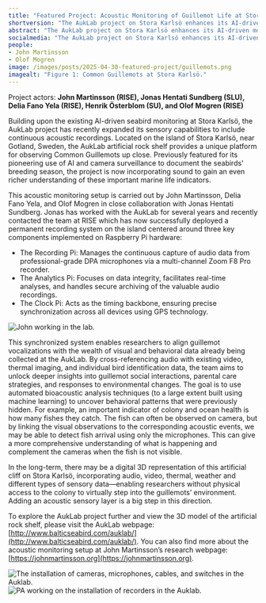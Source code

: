 ```yaml
---
title: "Featured Project: Acoustic Monitoring of Guillemot Life at Stora Karlsö"
shortversion: "The AukLab project on Stora Karlsö enhances its AI-driven monitoring of Common Guillemots by adding continuous acoustic recording to its existing camera surveillance. A new system using synchronized Raspberry Pi units captures and analyzes guillemot vocalizations, integrating this audio data with visual and thermal information. Researchers aim to use machine learning on this combined dataset to gain deeper insights into social interactions, parental care, environmental responses, and potentially even detect fish arrivals acoustically. This addition represents a significant step towards creating a comprehensive digital representation of the guillemot colony for broader research access."
abstract: "The AukLab project on Stora Karlsö enhances its AI-driven monitoring of Common Guillemots by adding continuous acoustic recording to its existing camera surveillance. A new system using synchronized Raspberry Pi units captures and analyzes guillemot vocalizations, integrating this audio data with visual and thermal information. Researchers aim to use machine learning on this combined dataset to gain deeper insights into social interactions, parental care, environmental responses, and potentially even detect fish arrivals acoustically. This addition represents a significant step towards creating a comprehensive digital representation of the guillemot colony for broader research access."
socialmedia: "The AukLab project on Stora Karlsö enhances its AI-driven monitoring of Common Guillemots by adding continuous acoustic recording to its existing camera surveillance. A new system using synchronized Raspberry Pi units captures and analyzes guillemot vocalizations, integrating this audio data with visual and thermal information. Researchers aim to use machine learning on this combined dataset to gain deeper insights into social interactions, parental care, environmental responses, and potentially even detect fish arrivals acoustically. This addition represents a significant step towards creating a comprehensive digital representation of the guillemot colony for broader research access."
people:
- John Martinsson
- Olof Mogren
image: /images/posts/2025-04-30-featured-project/guillemots.png
imagealt: "Figure 1: Common Guillemots at Stora Karlsö."
---
```


Project actors: **John Martinsson (RISE), Jonas Hentati Sundberg (SLU), Delia Fano Yela (RISE), Henrik Österblom (SU), and Olof Mogren (RISE)**

Building upon the existing AI-driven seabird monitoring at Stora Karlsö, the AukLab project has recently expanded its sensory capabilities to include continuous acoustic recordings. Located on the island of Stora Karlsö, near Gotland, Sweden, the AukLab artificial rock shelf provides a unique platform for observing Common Guillemots up close. Previously featured for its pioneering use of AI and camera surveillance to document the seabirds' breeding season, the project is now incorporating sound to gain an even richer understanding of these important marine life indicators.

This acoustic monitoring setup is carried out by John Martinsson, Delia Fano Yela, and Olof Mogren in close collaboration with Jonas Hentati Sundberg. Jonas has worked with the AukLab for several years and recently contacted the team at RISE which has now successfully deployed a permanent recording system on the island centered around three key components implemented on Raspberry Pi hardware:

* The Recording Pi: Manages the continuous capture of audio data from professional-grade DPA microphones via a multi-channel Zoom F8 Pro recorder.
* The Analytics Pi: Focuses on data integrity, facilitates real-time analyses, and handles secure archiving of the valuable audio recordings.
* The Clock Pi: Acts as the timing backbone, ensuring precise synchronization across all devices using GPS technology.

![John working in the lab.](/images/posts/2025-04-30-featured-project/john-working.png)

This synchronized system enables researchers to align guillemot vocalizations with the wealth of visual and behavioral data already being collected at the AukLab. By cross-referencing audio with existing video, thermal imaging, and individual bird identification data, the team aims to unlock deeper insights into guillemot social interactions, parental care strategies, and responses to environmental changes. The goal is to use automated bioacoustic analysis techniques (to a large extent built using machine learning) to uncover behavioral patterns that were previously hidden. For example, an important indicator of colony and ocean health is how many fishes they catch. The fish can often be observed on camera, but by linking the visual observations to the corresponding acoustic events, we may be able to detect fish arrival using only the microphones. This can give a more comprehensive understanding of what is happening and complement the cameras when the fish is not visible.

In the long-term, there may be a digital 3D representation of this artificial cliff on Stora Karlsö, incorporating audio, video, thermal, weather and different types of sensory data—enabling researchers without physical access to the colony to virtually step into the guillemots’ environment. Adding an acoustic sensory layer is a big step in this direction.

To explore the AukLab project further and view the 3D model of the artificial rock shelf, please visit the AukLab webpage: [http://www.balticseabird.com/auklab/](http://www.balticseabird.com/auklab/). You can also find more about the acoustic monitoring setup at John Martinsson’s research webpage: [https://johnmartinsson.org](https://johnmartinsson.org).

![The installation of cameras, microphones, cables, and switches in the Auklab.](/images/posts/2025-04-30-featured-project/cables.png)
![PA working on the installation of recorders in the Auklab.](/images/posts/2025-04-30-featured-project/pa-installing.png)

